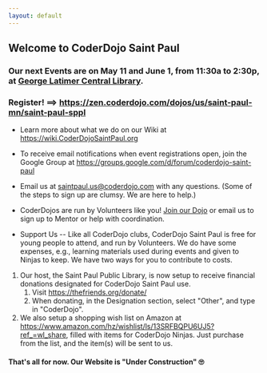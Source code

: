 ```yaml
---
layout: default
---
```


## Welcome to CoderDojo Saint Paul

### Our next Events are on May 11 and June 1, from 11:30a to 2:30p, at <a target="_blank" href="https://sppl.org/locations/C/">George Latimer Central Library</a>.
### Register! &#61;&#61;&gt; <a target="_blank" href="https://zen.coderdojo.com/dojos/us/saint-paul-mn/saint-paul-sppl">https://zen.coderdojo.com/dojos/us/saint-paul-mn/saint-paul-sppl</a>

* Learn more about what we do on our Wiki at <a target="_blank" href="https://wiki.coderdojosaintpaul.org">https://wiki.CoderDojoSaintPaul.org</a>

* To receive email notifications when event registrations open, join the Google Group at <a target="_blank" href="https://groups.google.com/d/forum/coderdojo-saint-paul">https://groups.google.com/d/forum/coderdojo-saint-paul</a>

* Email us at <a target="_blank" href="mailto:saintpaul.us@coderdojo.com">saintpaul.us@coderdojo.com</a> with any questions.  (Some of the steps to sign up are clumsy.  We are here to help.)

* CoderDojos are run by Volunteers like you!  <a target="_blank" href="https://zen.coderdojo.com/dojos/us/saint-paul-mn/saint-paul-sppl">Join our Dojo</a> or email us to sign up to Mentor or help with coordination.

* Support Us -- Like all CoderDojo clubs, CoderDojo Saint Paul is free for young people to attend, and run by Volunteers.  We do have some expenses, e.g., learning materials used during events and given to Ninjas to keep.  We have two ways for you to contribute to costs.

<ol>
  <li>Our host, the Saint Paul Public Library, is now setup to receive financial donations designated for CoderDojo Saint Paul use.
    <ol>
      <li>Visit <a target="_blank" href="https://thefriends.org/donate/">https://thefriends.org/donate/</a></li>
      <li>When donating, in the Designation section, select "Other", and type in "CoderDojo".</li>
    </ol>
  </li>
  <li>We also setup a shopping wish list on Amazon at <a target="_blank" href="https://www.amazon.com/hz/wishlist/ls/13SRFBQPU6UJ5?ref_=wl_share">https://www.amazon.com/hz/wishlist/ls/13SRFBQPU6UJ5?ref_=wl_share</a>, filled with items for CoderDojo Ninjas.  Just purchase from the list, and the item(s) will be sent to us.</li>
</ol>

#### That's all for now.  Our Website is &quot;Under Construction&quot; 🙄
